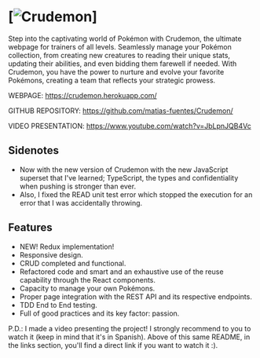 # [![Crudemon](https://crudemon.vercel.app/)]

Step into the captivating world of Pokémon with Crudemon, the ultimate webpage for trainers of all levels. Seamlessly manage your Pokémon collection, from creating new creatures to reading their unique stats, updating their abilities, and even bidding them farewell if needed. With Crudemon, you have the power to nurture and evolve your favorite Pokémons, creating a team that reflects your strategic prowess.

WEBPAGE: https://crudemon.herokuapp.com/

GITHUB REPOSITORY: https://github.com/matias-fuentes/Crudemon/

VIDEO PRESENTATION: https://www.youtube.com/watch?v=JbLpnJQB4Vc

## Sidenotes

- Now with the new version of Crudemon with the new JavaScript superset that I've learned; TypeScript, the types and confidentiality when pushing is stronger than ever.
- Also, I fixed the READ unit test error which stopped the execution for an error that I was accidentally throwing.

## Features

- NEW! Redux implementation!
- Responsive design.
- CRUD completed and functional.
- Refactored code and smart and an exhaustive use of the reuse capability through the React components.
- Capacity to manage your own Pokémons.
- Proper page integration with the REST API and its respective endpoints.
- TDD End to End testing.
- Full of good practices and its key factor: passion.

P.D.: I made a video presenting the project! I strongly recommend to you to watch it (keep in mind that it's in Spanish). Above of this same README, in the links section, you'll find a direct link if you want to watch it :).

